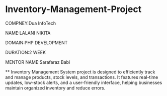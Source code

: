 # Inventory-Management-Project
COMPNEY:Dua InfoTech

NAME:LALANI NIKITA

DOMAIN:PHP DEVELOPMENT

DURATION:2 WEEK

MENTOR NAME:Sarafaraz Babi

** Inventory Management System project is designed to efficiently track and manage products, stock levels, and transactions. It features real-time updates, low-stock alerts, and a user-friendly interface, helping businesses maintain organized inventory and reduce errors.
